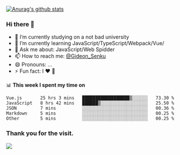 [![Anurag's github stats](https://github-readme-stats.vercel.app/api?username=gideonsenku)](https://github.com/anuraghazra/github-readme-stats)
### Hi there 👋
- 🔭 I’m currently studying on a not bad university 
- 🌱 I’m currently learning JavaScript/TypeScript/Webpack/Vue/
- 💬 Ask me about: JavaScript/Web Spidder 
- 📫 How to reach me: [@Gideon_Senku](https://t.me/Gideon_Senku)
- 😄 Pronouns: ...
- ⚡ Fun fact: I ❤️ 🎵

📊 **This week I spent my time on**
<!--START_SECTION:waka-->
```text
Vue.js       25 hrs 3 mins   ██████████████████▒░░░░░░   73.30 % 
JavaScript   8 hrs 42 mins   ██████▒░░░░░░░░░░░░░░░░░░   25.50 % 
JSON         7 mins          ░░░░░░░░░░░░░░░░░░░░░░░░░   00.36 % 
Markdown     5 mins          ░░░░░░░░░░░░░░░░░░░░░░░░░   00.25 % 
Other        5 mins          ░░░░░░░░░░░░░░░░░░░░░░░░░   00.25 % 
```
<!--END_SECTION:waka-->


### Thank you for the visit.
![](http://profile-counter.glitch.me/gideonsenku/count.svg)
<!--
**GideonSenku/GideonSenku** is a ✨ _special_ ✨ repository because its `README.md` (this file) appears on your GitHub profile.

Here are some ideas to get you started:

- 🔭 I’m currently working on ...
- 🌱 I’m currently learning ...
- 👯 I’m looking to collaborate on ...
- 🤔 I’m looking for help with ...
- 💬 Ask me about ...
- 📫 How to reach me: ...
- 😄 Pronouns: ...
- ⚡ Fun fact: ...
-->
